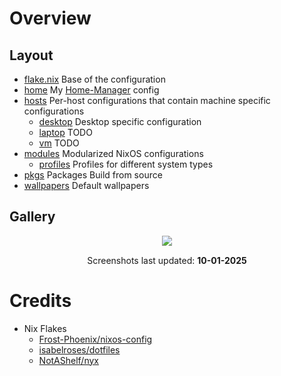 # Overview

## Layout

- [flake.nix](flake.nix) Base of the configuration
- [home](home) My [Home-Manager](https://github.com/nix-community/home-manager)
  config
- [hosts](hosts) Per-host configurations that contain machine specific
  configurations
  - [desktop](hosts/desktop/) Desktop specific configuration
  - [laptop](hosts/laptop/) TODO
  - [vm](hosts/vm/) TODO
- [modules](modules) Modularized NixOS configurations
  - [profiles](modules/profiles/) Profiles for different system types
- [pkgs](flake/pkgs) Packages Build from source
- [wallpapers](wallpapers/) Default wallpapers

## Gallery

<p align="center">
   <img src="./.github/assets/screenshots/desktop1.png" style="margin-bottom: 15px;"/> <br>
   Screenshots last updated: <b>10-01-2025</b>
</p>

# Credits

- Nix Flakes
  - [Frost-Phoenix/nixos-config](https://github.com/Frost-Phoenix/nixos-config)
  - [isabelroses/dotfiles](https://github.com/isabelroses/dotfiles)
  - [NotAShelf/nyx](https://github.com/NotAShelf/nyx)
